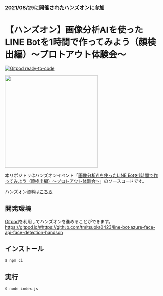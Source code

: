 ### 2021/08/29に開催されたハンズオンに参加
#
# 【ハンズオン】画像分析AIを使ったLINE Botを1時間で作ってみよう（顔検出編）～プロトアウト体験会～

[![Gitpod ready-to-code](https://img.shields.io/badge/Gitpod-ready--to--code-blue?logo=gitpod)](https://gitpod.io/#https://github.com/tmitsuoka0423/line-bot-azure-face-api-face-detection-handson)

<img src="https://i.gyazo.com/9b7a5bff129e46b7c3da41d050f902a6.gif" width="300px">

本リポジトリはハンズオンイベント「[画像分析AIを使ったLINE Botを1時間で作ってみよう（顔検出編）～プロトアウト体験会～](https://protoout.connpass.com/event/208886/)」のソースコードです。

ハンズオン資料は[こちら](https://zenn.dev/tmitsuoka0423/books/b21e50db77ff1eab89a3)

## 開発環境

[Gitpod](https://www.gitpod.io/)を利用してハンズオンを進めることができます。  
https://gitpod.io/#https://github.com/tmitsuoka0423/line-bot-azure-face-api-face-detection-handson

## インストール

```bash
$ npm ci
```

## 実行

```bash
$ node index.js
```
